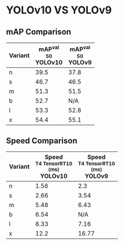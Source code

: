 ---
---

# YOLOv10 VS YOLOv9

## mAP Comparison

| **Variant** | <center><span style='width: 400px;'>**mAP<sup>val<br>50**<br>**YOLOv10**</span></center> | <center><span style='width: 400px;'>**mAP<sup>val<br>50**<br>**YOLOv9**</span></center> |
| ----------- | ---------------------------------------------------------------------------------------- | --------------------------------------------------------------------------------------- |
| n           | 39.5                                                                                     | 37.8                                                                                    |
| s           | 46.7                                                                                     | 46.5                                                                                    |
| m           | 51.3                                                                                     | 51.5                                                                                    |
| b           | 52.7                                                                                     | N/A                                                                                     |
| l           | 53.3                                                                                     | 52.8                                                                                    |
| x           | 54.4                                                                                     | 55.1                                                                                    |

## Speed Comparison

| **Variant** | <center><span style='width: 200px;'>**Speed**<br><sup>T4 TensorRT10<br>(ms)</sup><br>**YOLOv10**</span></center> | <center><span style='width: 200px;'>**Speed**<br><sup>T4 TensorRT10<br>(ms)</sup><br>**YOLOv9**</span></center> |
| ----------- | ---------------------------------------------------------------------------------------------------------------- | --------------------------------------------------------------------------------------------------------------- |
| n           | 1.56                                                                                                             | 2.3                                                                                                             |
| s           | 2.66                                                                                                             | 3.54                                                                                                            |
| m           | 5.48                                                                                                             | 6.43                                                                                                            |
| b           | 6.54                                                                                                             | N/A                                                                                                             |
| l           | 8.33                                                                                                             | 7.16                                                                                                            |
| x           | 12.2                                                                                                             | 16.77                                                                                                           |

